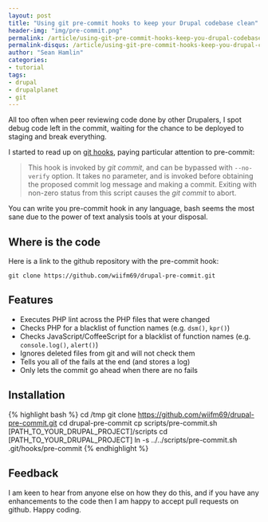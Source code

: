 ```yaml
---
layout: post
title: "Using git pre-commit hooks to keep your Drupal codebase clean"
header-img: "img/pre-commit.png"
permalink: /article/using-git-pre-commit-hooks-keep-you-drupal-codebase-clean/
permalink-disqus: /article/using-git-pre-commit-hooks-keep-you-drupal-codebase-clean
author: "Sean Hamlin"
categories:
- tutorial
tags:
- drupal
- drupalplanet
- git
---
```


All too often when peer reviewing code done by other Drupalers, I spot debug code left in the commit, waiting for the chance to be deployed to staging and break everything.

I started to read up on [git hooks](http://git-scm.com/docs/githooks), paying particular attention to pre-commit:

<blockquote>
<p>This hook is invoked by <em>git commit</em>, and can be bypassed with <code>--no-verify</code> option.  It takes no parameter, and is invoked before obtaining the proposed commit log message and making a commit.  Exiting with non-zero status from this script causes the <em>git commit</em> to abort.</p>
</blockquote>

You can write you pre-commit hook in any language, bash seems the most sane due to the power of text analysis tools at your disposal.

## Where is the code ##

Here is a link to the github repository with the pre-commit hook:

    git clone https://github.com/wiifm69/drupal-pre-commit.git

## Features ##

* Executes PHP lint across the PHP files that were changed
* Checks PHP for a blacklist of function names (e.g. <code>dsm()</code>, <code>kpr()</code>)
* Checks JavaScript/CoffeeScript for a blacklist of function names (e.g. <code>console.log()</code>, <code>alert()</code>)
* Ignores deleted files from git and will not check them
* Tells you all of the fails at the end (and stores a log)
* Only lets the commit go ahead when there are no fails

## Installation ##

{% highlight bash %}
cd /tmp
git clone https://github.com/wiifm69/drupal-pre-commit.git
cd drupal-pre-commit
cp scripts/pre-commit.sh [PATH_TO_YOUR_DRUPAL_PROJECT]/scripts
cd [PATH_TO_YOUR_DRUPAL_PROJECT]
ln -s ../../scripts/pre-commit.sh .git/hooks/pre-commit
{% endhighlight %}

## Feedback ##

I am keen to hear from anyone else on how they do this, and if you have any enhancements to the code then I am happy to accept pull requests on github. Happy coding.

